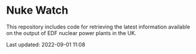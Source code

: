 # Nuke Watch

This repository includes code for retrieving the latest information available on the output of EDF nuclear power plants in the UK.

Last updated: 2022-09-01 11:08